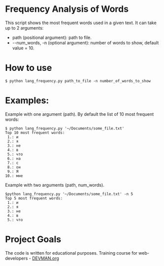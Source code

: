 # Frequency Analysis of Words

This script shows the most frequent words used in a given text.
It can take up to 2 arguments: 
* path (positional argument): path to file.
* --num_words, -n  (optional argument): number of words to show, default value = 10.

# How to use
```
$ python lang_frequency.py path_to_file -n number_of_words_to_show
```

# Examples:

Example with one argument (path). 
By default the list of 10 most frequent words:
```
$ python lang_frequency.py '~/Documents/some_file.txt'
Top 10 most frequent words:
 1.: и
 2.: я
 3.: не
 4.: в
 5.: что
 6.: на
 7.: с
 8.: он
 9.: Я
10.: мне
```

Example with two arguments (path, num_words).
```
$python lang_frequency.py '~/Documents/some_file.txt' -n 5
Top 5 most frequent words:
 1.: и
 2.: я
 3.: не
 4.: в
 5.: что
```

# Project Goals

The code is written for educational purposes. Training course for web-developers - [DEVMAN.org](https://devman.org)
